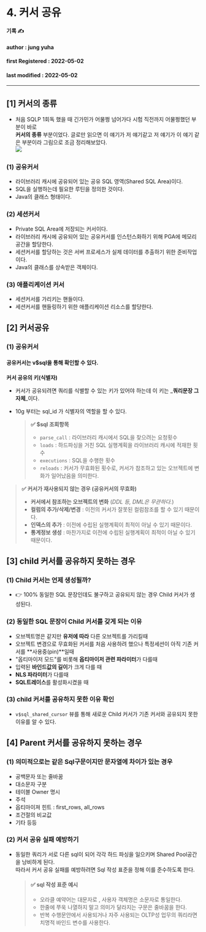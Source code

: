 # 4. 커서 공유

**기록 ✍️**

#### author : jung yuha

#### **first Registered : 2022-05-02**

#### last modified : **2022-05-02**

****

## \[1] 커서의 종류 <a href="#1" id="1"></a>

* 처음 SQLP 1회독 했을 때 긴가민가 어물쩡 넘어가다 시험 직전까지 어물쩡했던 부분이 바로\
  **커서의 종류** 부분이었다. 글로만 읽으면 이 얘기가 저 얘기같고 저 얘기가 이 얘기 같은 부분이라 그림으로 조금 정리해보았다.\
  ![](https://velog.velcdn.com/images/yooha9621/post/48845f10-71d1-414d-8e74-4dce34d16c4e/image.png)

### (1) 공유커서 <a href="#1" id="1"></a>

* 라이브러리 캐시에 공유되어 있는 공유 SQL 영역(Shared SQL Area)이다.
* SQL을 실행하는데 필요한 루틴을 정의한 것이다.
* Java의 클래스 형태이다.

### (2) 세션커서 <a href="#2" id="2"></a>

* Private SQL Area에 저장되는 커서이다.
* 라이브러리 캐시에 공유되어 있는 공유커서를 인스턴스화하기 위해 PGA에 메모리공간을 할당한다.
* 세션커서를 할당하는 것은 서버 프로세스가 실제 데이터를 추출하기 위한 준비작업이다.
* Java의 클래스를 상속받은 객체이다.

### (3) 애플리케이션 커서 <a href="#3" id="3"></a>

* 세션커서를 가리키는 핸들이다.
* 세션커서를 핸들링하기 위한 애플리케이션 리소스를 할당한다.

## \[2] 커서공유 <a href="#2" id="2"></a>

### (1) 공유커서 <a href="#1-1" id="1-1"></a>

#### 공유커서는 v$sql을 통해 확인할 수 있다. <a href="#vsql" id="vsql"></a>

**커서 공유의 키(식별자)**

* 커서가 공유되려면 쿼리를 식별할 수 있는 키가 있어야 하는데 이 키는 _**쿼리문장 그 자체**_이다.
*   10g 부터는 sql\_id 가 식별자의 역할을 할 수 있다.

    > **✅ $sql 조회항목**
    >
    > * `parse_call` : 라이브러리 캐시에서 SQL을 찾으려는 요청횟수
    > * `loads` : 하드파싱을 거친 SQL 실행계획을 라이브러리 캐시에 적재한 횟수
    > * `executions` : SQL을 수행한 횟수
    > * `reloads` : 커서가 무효화된 횟수로, 커서가 참조하고 있는 오브젝트에 변화가 일어났음을 의미한다.

> **✅ 커서가 재사용되지 않는 경우 (공유커서의 무효화)**
>
> * **커서에서 참조하는 오브젝트의 변화** (_DDL 등, DML은 무관하다._)
> * **컬럼의 추가/삭제/변경** : 이전의 커서가 잘못된 컬럼참조를 할 수 있기 때문이다.
> * **인덱스의 추가** : 이전에 수립된 실행계획이 최적이 아닐 수 있기 때문이다.
> * **통계정보 생성** : 마찬가지로 이전에 수립된 실행계획이 최적이 아닐 수 있기 때문이다.

## \[3] child 커서를 공유하지 못하는 경우 <a href="#3-child" id="3-child"></a>

### (1) Child 커서는 언제 생성될까? <a href="#1-child" id="1-child"></a>

* 👉 100% 동일한 SQL 문장인데도 불구하고 공유되지 않는 경우 Child 커서가 생성된다.

### (2) 동일한 SQL 문장이 Child 커서를 갖게 되는 이유 <a href="#2-sql-child" id="2-sql-child"></a>

* 오브젝트명은 같지만 **유저에 따라** 다른 오브젝트를 가리킬때
* 오브젝트 변경으로 무효화된 커서를 처음 사용하려 했으나 특정세션이 아직 기존 커서를 **사용중(pin)**일때
* "옵티마이저 모드"를 비롯해 **옵티마이저 관련 파라미터**가 다를때
* 입력된 **바인드값의 길이**가 크게 다를 때
* **NLS 파라미터**가 다를때
* **SQL트레이스**를 활성화시켰을 때

### (3) child 커서를 공유하지 못한 이유 확인 <a href="#3-child" id="3-child"></a>

* `v$sql_shared_cursor` 뷰를 통해 새로운 Child 커서가 기존 커서와 공유되지 못한 이유를 알 수 있다.

## \[4] Parent 커서를 공유하지 못하는 경우 <a href="#4-parent" id="4-parent"></a>

### (1) 의미적으로는 같은 Sql구문이지만 문자열에 차이가 있는 경우 <a href="#1-sql" id="1-sql"></a>

* 공백문자 또는 줄바꿈
* 대소문자 구분
* 테이블 Owner 명시
* 주석
* 옵티마이져 힌트 : first\_rows, all\_rows
* 조건절의 비교값
* 기타 등등

### (2) 커서 공유 실패 예방하기 <a href="#2" id="2"></a>

*   동일한 쿼리가 서로 다른 sql이 되어 각각 하드 파싱을 일으키며 Shared Pool공간을 낭비하게 된다.\
    따라서 커서 공유 실패를 예방하려면 Sql 작성 표준을 정해 이를 준수하도록 한다.

    > #### ✅ sql 작성 표준 예시 <a href="#sql" id="sql"></a>
    >
    > * 오라클 예약어는 대문자로 , 사용자 객체명은 소문자로 통일한다.
    > * 한줄에 쭈욱 나열하지 말고 의미가 달라지는 구문은 줄바꿈을 한다.
    > * 반복 수행문안에서 사용되거나 자주 사용되는 OLTP성 업무의 쿼리라면 치명적 바인드 변수를 사용한다.
